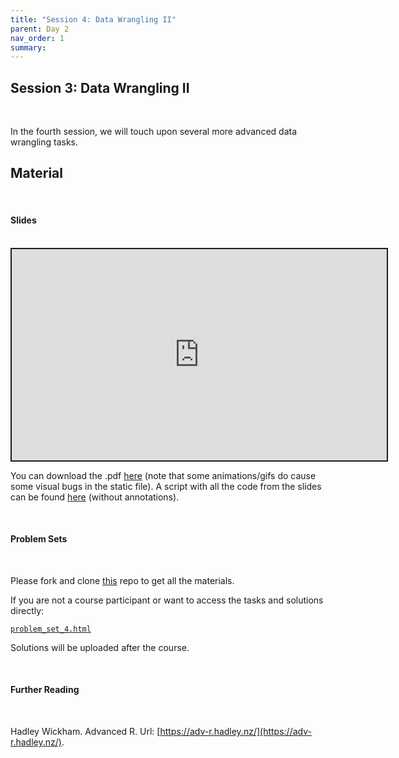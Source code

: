 ```yaml
---
title: "Session 4: Data Wrangling II"
parent: Day 2
nav_order: 1
summary: 
---
```


## Session 3: Data Wrangling II

<br/>

In the fourth session, we will touch upon several more advanced data wrangling tasks.

## Material

<br/>

#### Slides

<br/>

 <iframe src="https://raw.githack.com/m-freitag/intro-r-polsci/master/_lessons/Slides/Day%201/03_Data_Wrangling/03_Data_Wrangling.html?flush_cache=True" width="600" height="337.50" style="border:2px solid currentColor;" loading="lazy" allowfullscreen></iframe> <script>fitvids('.shareagain', {players: 'iframe'});</script>

You can download the .pdf [here](https://github.com/m-freitag/intro-r-polsci/raw/master/_lessons/Slides/Day%201/03_Data_Wrangling/03_Data_Wrangling.pdf) (note that some animations/gifs do cause some visual bugs in the static file). A script with all the code from the slides can be found [here](https://github.com/m-freitag/R2021_materials/blob/master/Session%20Scripts/Session_3_script.R) (without annotations).

<br/>

#### Problem Sets

<br/>

Please fork and clone [this](https://github.com/m-freitag/R2021_materials) repo to get all the materials.

If you are not a course participant or want to access the tasks and solutions directly:

[`problem_set_4.html`](https://raw.githack.com/m-freitag/R2021_materials/master/Problem%20Sets/homework_day_01.html)

Solutions will be uploaded after the course.

<br/>

#### Further Reading

<br/>

Hadley Wickham. Advanced R. Url: [https://adv-r.hadley.nz/](https://adv-r.hadley.nz/).
